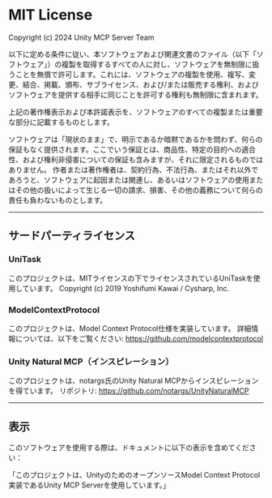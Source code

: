 # MIT License

Copyright (c) 2024 Unity MCP Server Team

以下に定める条件に従い、本ソフトウェアおよび関連文書のファイル（以下「ソフトウェア」）の複製を取得するすべての人に対し、ソフトウェアを無制限に扱うことを無償で許可します。これには、ソフトウェアの複製を使用、複写、変更、結合、掲載、頒布、サブライセンス、および/または販売する権利、およびソフトウェアを提供する相手に同じことを許可する権利も無制限に含まれます。

上記の著作権表示および本許諾表示を、ソフトウェアのすべての複製または重要な部分に記載するものとします。

ソフトウェアは「現状のまま」で、明示であるか暗黙であるかを問わず、何らの保証もなく提供されます。ここでいう保証とは、商品性、特定の目的への適合性、および権利非侵害についての保証も含みますが、それに限定されるものではありません。 作者または著作権者は、契約行為、不法行為、またはそれ以外であろうと、ソフトウェアに起因または関連し、あるいはソフトウェアの使用またはその他の扱いによって生じる一切の請求、損害、その他の義務について何らの責任も負わないものとします。

---

## サードパーティライセンス

### UniTask
このプロジェクトは、MITライセンスの下でライセンスされているUniTaskを使用しています。
Copyright (c) 2019 Yoshifumi Kawai / Cysharp, Inc.

### ModelContextProtocol
このプロジェクトは、Model Context Protocol仕様を実装しています。
詳細情報については、以下をご覧ください: https://github.com/modelcontextprotocol

### Unity Natural MCP（インスピレーション）
このプロジェクトは、notargs氏のUnity Natural MCPからインスピレーションを得ています。
リポジトリ: https://github.com/notargs/UnityNaturalMCP

---

## 表示

このソフトウェアを使用する際は、ドキュメントに以下の表示を含めてください：

「このプロジェクトは、UnityのためのオープンソースModel Context Protocol実装であるUnity MCP Serverを使用しています。」